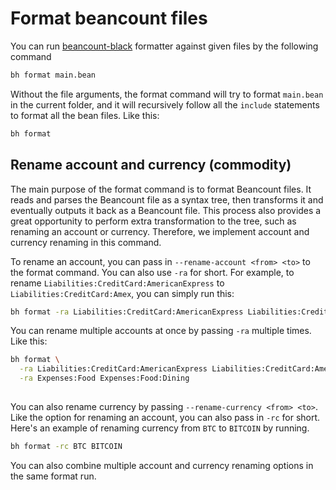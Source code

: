 # Format beancount files

You can run [beancount-black](https://github.com/LaunchPlatform/beancount-black) formatter against given files by the following command

```bash
bh format main.bean
```

Without the file arguments, the format command will try to format `main.bean` in the current folder, and it will recursively follow all the `include` statements to format all the bean files.
Like this:

```bash
bh format
```

## Rename account and currency (commodity)

The main purpose of the format command is to format Beancount files.
It reads and parses the Beancount file as a syntax tree, then transforms it and eventually outputs it back as a Beancount file.
This process also provides a great opportunity to perform extra transformation to the tree, such as renaming an account or currency.
Therefore, we implement account and currency renaming in this command.

To rename an account, you can pass in `--rename-account <from> <to>` to the format command. You can also use `-ra` for short.
For example, to rename `Liabilities:CreditCard:AmericanExpress` to `Liabilities:CreditCard:Amex`, you can simply run this:

```bash
bh format -ra Liabilities:CreditCard:AmericanExpress Liabilities:CreditCard:Amex
```

You can rename multiple accounts at once by passing `-ra` multiple times.
Like this:

```bash
bh format \
  -ra Liabilities:CreditCard:AmericanExpress Liabilities:CreditCard:Amex \
  -ra Expenses:Food Expenses:Food:Dining
  
```

You can also rename currency by passing `--rename-currency <from> <to>`.
Like the option for renaming an account, you can also pass in `-rc` for short.
Here's an example of renaming currency from `BTC` to `BITCOIN` by running.

 ```bash
bh format -rc BTC BITCOIN
```

You can also combine multiple account and currency renaming options in the same format run.

